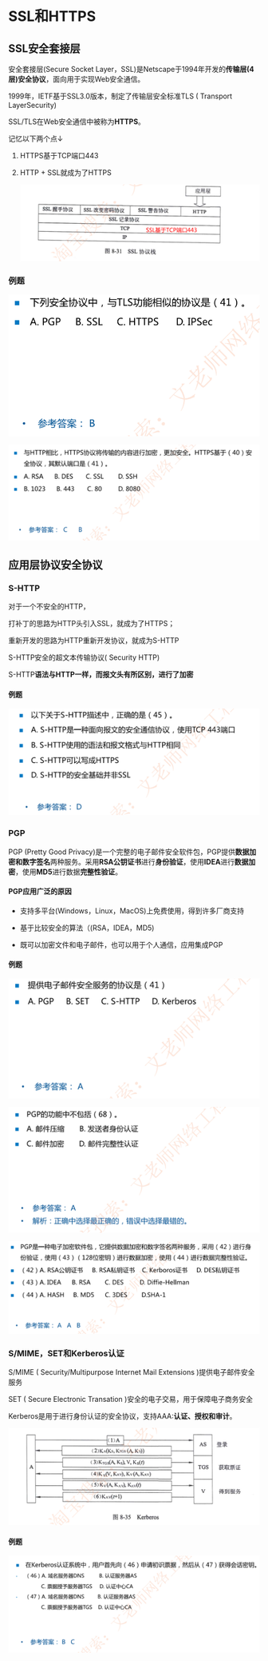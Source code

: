# SSL和HTTPS

## SSL安全套接层

安全套接层(Secure Socket Layer，SSL)是Netscape于1994年开发的**传输层(4层)安全协议**，面向用于实现Web安全通信。

1999年，IETF基于SSL3.0版本，制定了传输层安全标准TLS ( Transport LayerSecurity)

SSL/TLS在Web安全通信中被称为**HTTPS**。

记忆以下两个点↓

1. HTTPS基于TCP端口443

2. HTTP + SSL就成为了HTTPS

   ![image-20230307211829771](./assets/image-20230307211829771.png)

### 例题

![image-20230307211925064](./assets/image-20230307211925064.png)

![image-20230307211947487](./assets/image-20230307211947487.png)

## 应用层协议安全协议

### S-HTTP

对于一个不安全的HTTP，

打补丁的思路为HTTP头引入SSL，就成为了HTTPS；

重新开发的思路为HTTP重新开发协议，就成为S-HTTP

S-HTTP安全的超文本传输协议( Security HTTP)

S-HTTP**语法与HTTP一样，而报文头有所区别，进行了加密**

#### 例题

![image-20230307212415063](./assets/image-20230307212415063.png)

### PGP

PGP (Pretty Good Privacy)是一个完整的电子邮件安全软件包，PGP提供**数据加密和数字签名**两种服务。采用**RSA公钥证书**进行**身份验证**，使用**IDEA**进行**数据加密**，使用**MD5**进行数据**完整性验证**。

#### PGP应用广泛的原因

- 支持多平台(Windows，Linux，MacOS)上免费使用，得到许多厂商支持

- 基于比较安全的算法（(RSA，IDEA，MD5)

- 既可以加密文件和电子邮件，也可以用于个人通信，应用集成PGP

#### 例题

![image-20230307212821324](./assets/image-20230307212821324.png)

![image-20230307212835358](./assets/image-20230307212835358.png)

![image-20230307212859481](./assets/image-20230307212859481.png)

### S/MIME，SET和Kerberos认证

S/MIME ( Security/Multipurpose Internet Mail Extensions )提供电子邮件安全服务

SET ( Secure Electronic Transation )安全的电子交易，用于保障电子商务安全

Kerberos是用于进行身份认证的安全协议，支持AAA:**认证、授权和审计**。

![image-20230307220147663](./assets/image-20230307220147663.png)

#### 例题

![image-20230307220217317](./assets/image-20230307220217317.png)